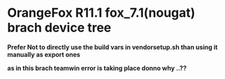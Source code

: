 # OrangeFox R11.1 fox_7.1(nougat) brach device tree

<b> Prefer Not to directly use the build vars in vendorsetup.sh than using it manually as export ones

 as in this brach teamwin error is taking place donno why ..??</b>

